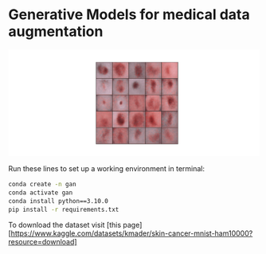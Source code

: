 # Generative Models for medical data augmentation

![Example Image](generated_examples.png)

Run these lines to set up a working environment in terminal:
```bash
conda create -n gan
conda activate gan
conda install python==3.10.0
pip install -r requirements.txt
```
To download the dataset visit [this page][https://www.kaggle.com/datasets/kmader/skin-cancer-mnist-ham10000?resource=download]

